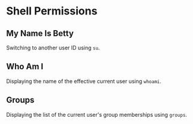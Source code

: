 # Shell Permissions

## My Name Is Betty
Switching to another user ID using `su`.

## Who Am I
Displaying the name of the effective current user using `whoami`.

## Groups
Displaying the list of the current user's group memberships using `groups`.
